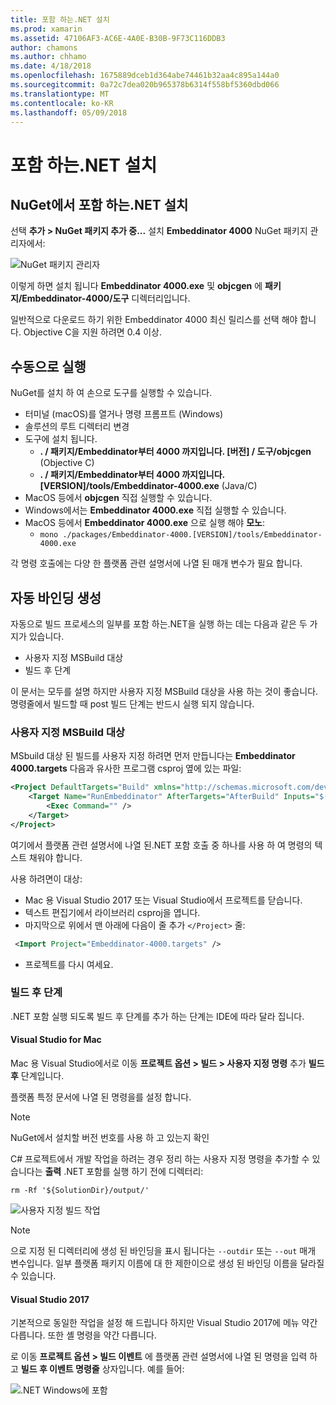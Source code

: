 ```yaml
---
title: 포함 하는.NET 설치
ms.prod: xamarin
ms.assetid: 47106AF3-AC6E-4A0E-B30B-9F73C116DDB3
author: chamons
ms.author: chhamo
ms.date: 4/18/2018
ms.openlocfilehash: 1675889dceb1d364abe74461b32aa4c895a144a0
ms.sourcegitcommit: 0a72c7dea020b965378b6314f558bf5360dbd066
ms.translationtype: MT
ms.contentlocale: ko-KR
ms.lasthandoff: 05/09/2018
---
```

# <a name="installing-net-embedding"></a>포함 하는.NET 설치

## <a name="installing-net-embedding-from-nuget"></a>NuGet에서 포함 하는.NET 설치

선택 **추가 > NuGet 패키지 추가 중...**  설치 **Embeddinator 4000** NuGet 패키지 관리자에서:

![NuGet 패키지 관리자](images/visualstudionuget.png)

이렇게 하면 설치 됩니다 **Embeddinator 4000.exe** 및 **objcgen** 에 **패키지/Embeddinator-4000/도구** 디렉터리입니다.

일반적으로 다운로드 하기 위한 Embeddinator 4000 최신 릴리스를 선택 해야 합니다. Objective C을 지원 하려면 0.4 이상.

## <a name="running-manually"></a>수동으로 실행

NuGet를 설치 하 여 손으로 도구를 실행할 수 있습니다.

- 터미널 (macOS)를 열거나 명령 프롬프트 (Windows)
- 솔루션의 루트 디렉터리 변경
- 도구에 설치 됩니다.
    - **. / 패키지/Embeddinator부터 4000 까지입니다. [버전] / 도구/objcgen** (Objective C)
    - **. / 패키지/Embeddinator부터 4000 까지입니다. [VERSION]/tools/Embeddinator-4000.exe** (Java/C) 
- MacOS 등에서 **objcgen** 직접 실행할 수 있습니다. 
- Windows에서는 **Embeddinator 4000.exe** 직접 실행할 수 있습니다.
- MacOS 등에서 **Embeddinator 4000.exe** 으로 실행 해야 **모노**: 
    - `mono ./packages/Embeddinator-4000.[VERSION]/tools/Embeddinator-4000.exe`

각 명령 호출에는 다양 한 플랫폼 관련 설명서에 나열 된 매개 변수가 필요 합니다.

## <a name="automatic-binding-generation"></a>자동 바인딩 생성

자동으로 빌드 프로세스의 일부를 포함 하는.NET을 실행 하는 데는 다음과 같은 두 가지가 있습니다.

- 사용자 지정 MSBuild 대상
- 빌드 후 단계

이 문서는 모두를 설명 하지만 사용자 지정 MSBuild 대상을 사용 하는 것이 좋습니다. 명령줄에서 빌드할 때 post 빌드 단계는 반드시 실행 되지 않습니다.

### <a name="custom-msbuild-targets"></a>사용자 지정 MSBuild 대상

MSbuild 대상 된 빌드를 사용자 지정 하려면 먼저 만듭니다는 **Embeddinator 4000.targets** 다음과 유사한 프로그램 csproj 옆에 있는 파일:

```xml
<Project DefaultTargets="Build" xmlns="http://schemas.microsoft.com/developer/msbuild/2003">
    <Target Name="RunEmbeddinator" AfterTargets="AfterBuild" Inputs="$(OutputPath)/$(AssemblyName).dll" Outputs="$(IntermediateOutputPath)/Embeddinator/$(AssemblyName).framework/$(AssemblyName)">
        <Exec Command="" />
    </Target>
</Project>
```

여기에서 플랫폼 관련 설명서에 나열 된.NET 포함 호출 중 하나를 사용 하 여 명령의 텍스트 채워야 합니다.

사용 하려면이 대상:

- Mac 용 Visual Studio 2017 또는 Visual Studio에서 프로젝트를 닫습니다.
- 텍스트 편집기에서 라이브러리 csproj을 엽니다.
- 마지막으로 위에서 맨 아래에 다음이 줄 추가 `</Project>` 줄:

```xml
 <Import Project="Embeddinator-4000.targets" />
```

- 프로젝트를 다시 여세요.

### <a name="post-build-steps"></a>빌드 후 단계

.NET 포함 실행 되도록 빌드 후 단계를 추가 하는 단계는 IDE에 따라 달라 집니다.

#### <a name="visual-studio-for-mac"></a>Visual Studio for Mac

Mac 용 Visual Studio에서로 이동 **프로젝트 옵션 > 빌드 > 사용자 지정 명령** 추가 **빌드 후** 단계입니다.

플랫폼 특정 문서에 나열 된 명령을를 설정 합니다.

> [!NOTE]
> NuGet에서 설치할 버전 번호를 사용 하 고 있는지 확인

C# 프로젝트에서 개발 작업을 하려는 경우 정리 하는 사용자 지정 명령을 추가할 수 있습니다는 **출력** .NET 포함를 실행 하기 전에 디렉터리:

```shell
rm -Rf '${SolutionDir}/output/'
```

![사용자 지정 빌드 작업](images/visualstudiocustombuild.png)

> [!NOTE]
> 으로 지정 된 디렉터리에 생성 된 바인딩을 표시 됩니다는 `--outdir` 또는 `--out` 매개 변수입니다. 일부 플랫폼 패키지 이름에 대 한 제한이으로 생성 된 바인딩 이름을 달라질 수 있습니다.

#### <a name="visual-studio-2017"></a>Visual Studio 2017

기본적으로 동일한 작업을 설정 해 드립니다 하지만 Visual Studio 2017에 메뉴 약간 다릅니다. 또한 셸 명령을 약간 다릅니다.

로 이동 **프로젝트 옵션 > 빌드 이벤트** 에 플랫폼 관련 설명서에 나열 된 명령을 입력 하 고 **빌드 후 이벤트 명령줄** 상자입니다. 예를 들어:

![.NET Windows에 포함](images/visualstudiowindows.png)
